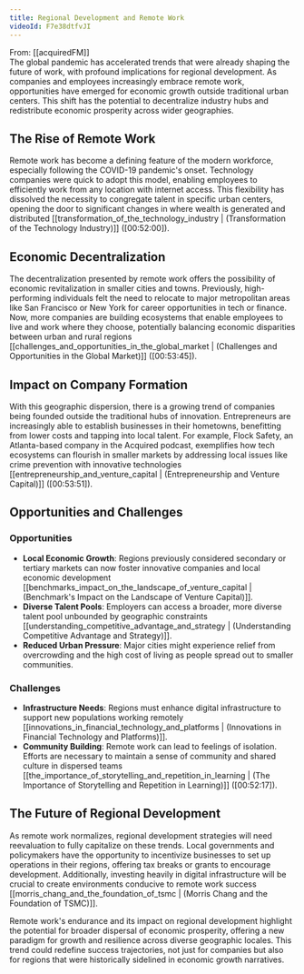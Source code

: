 ```yaml
---
title: Regional Development and Remote Work
videoId: F7e38dtfvJI
---
```


From: [[acquiredFM]] <br/> 
The global pandemic has accelerated trends that were already shaping the future of work, with profound implications for regional development. As companies and employees increasingly embrace remote work, opportunities have emerged for economic growth outside traditional urban centers. This shift has the potential to decentralize industry hubs and redistribute economic prosperity across wider geographies.

## The Rise of Remote Work

Remote work has become a defining feature of the modern workforce, especially following the COVID-19 pandemic's onset. Technology companies were quick to adopt this model, enabling employees to efficiently work from any location with internet access. This flexibility has dissolved the necessity to congregate talent in specific urban centers, opening the door to significant changes in where wealth is generated and distributed [[transformation_of_the_technology_industry | (Transformation of the Technology Industry)]] (<a class="yt-timestamp" data-t="00:52:00">[00:52:00]</a>).

## Economic Decentralization

The decentralization presented by remote work offers the possibility of economic revitalization in smaller cities and towns. Previously, high-performing individuals felt the need to relocate to major metropolitan areas like San Francisco or New York for career opportunities in tech or finance. Now, more companies are building ecosystems that enable employees to live and work where they choose, potentially balancing economic disparities between urban and rural regions [[challenges_and_opportunities_in_the_global_market | (Challenges and Opportunities in the Global Market)]] (<a class="yt-timestamp" data-t="00:53:45">[00:53:45]</a>).

## Impact on Company Formation

With this geographic dispersion, there is a growing trend of companies being founded outside the traditional hubs of innovation. Entrepreneurs are increasingly able to establish businesses in their hometowns, benefitting from lower costs and tapping into local talent. For example, Flock Safety, an Atlanta-based company in the Acquired podcast, exemplifies how tech ecosystems can flourish in smaller markets by addressing local issues like crime prevention with innovative technologies [[entrepreneurship_and_venture_capital | (Entrepreneurship and Venture Capital)]] (<a class="yt-timestamp" data-t="00:53:51">[00:53:51]</a>).

## Opportunities and Challenges

### Opportunities

- **Local Economic Growth**: Regions previously considered secondary or tertiary markets can now foster innovative companies and local economic development [[benchmarks_impact_on_the_landscape_of_venture_capital | (Benchmark's Impact on the Landscape of Venture Capital)]].
- **Diverse Talent Pools**: Employers can access a broader, more diverse talent pool unbounded by geographic constraints [[understanding_competitive_advantage_and_strategy | (Understanding Competitive Advantage and Strategy)]].
- **Reduced Urban Pressure**: Major cities might experience relief from overcrowding and the high cost of living as people spread out to smaller communities.

### Challenges

- **Infrastructure Needs**: Regions must enhance digital infrastructure to support new populations working remotely [[innovations_in_financial_technology_and_platforms | (Innovations in Financial Technology and Platforms)]].
- **Community Building**: Remote work can lead to feelings of isolation. Efforts are necessary to maintain a sense of community and shared culture in dispersed teams [[the_importance_of_storytelling_and_repetition_in_learning | (The Importance of Storytelling and Repetition in Learning)]] (<a class="yt-timestamp" data-t="00:52:17">[00:52:17]</a>).

## The Future of Regional Development

As remote work normalizes, regional development strategies will need reevaluation to fully capitalize on these trends. Local governments and policymakers have the opportunity to incentivize businesses to set up operations in their regions, offering tax breaks or grants to encourage development. Additionally, investing heavily in digital infrastructure will be crucial to create environments conducive to remote work success [[morris_chang_and_the_foundation_of_tsmc | (Morris Chang and the Foundation of TSMC)]].

Remote work's endurance and its impact on regional development highlight the potential for broader dispersal of economic prosperity, offering a new paradigm for growth and resilience across diverse geographic locales. This trend could redefine success trajectories, not just for companies but also for regions that were historically sidelined in economic growth narratives.